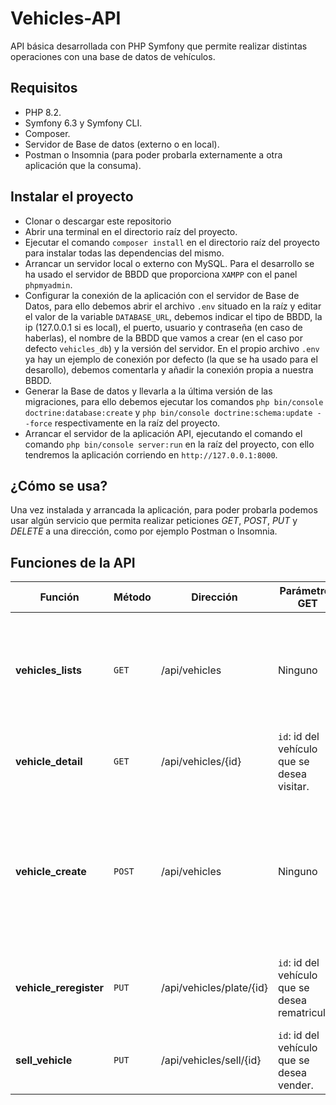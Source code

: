 # Vehicles-API
API básica desarrollada con PHP Symfony que permite realizar distintas operaciones con una base de datos de vehículos.

## Requisitos
* PHP 8.2.
* Symfony 6.3 y Symfony CLI.
* Composer.
* Servidor de Base de datos (externo o en local).
* Postman o Insomnia (para poder probarla externamente a otra aplicación que la consuma).

## Instalar el proyecto
* Clonar o descargar este repositorio
* Abrir una terminal en el directorio raíz del proyecto.
* Ejecutar el comando `composer install` en el directorio raíz del proyecto para instalar todas las dependencias del mismo.
* Arrancar un servidor local o externo con MySQL. Para el desarrollo se ha usado el servidor de BBDD que proporciona `XAMPP` con el panel `phpmyadmin`.
* Configurar la conexión de la aplicación con el servidor de Base de Datos, para ello debemos abrir el archivo `.env` situado en la raíz y editar el valor de la variable `DATABASE_URL`, debemos indicar el tipo de BBDD, la ip (127.0.0.1 si es local), el puerto, usuario y contraseña (en caso de haberlas), el nombre de la BBDD que vamos a crear (en el caso por defecto `vehicles_db`) y la versión del servidor. En el propio archivo `.env` ya hay un ejemplo de conexión por defecto (la que se ha usado para el desarollo), debemos comentarla y añadir la conexión propia a nuestra BBDD.
* Generar la Base de datos y llevarla a la última versión de las migraciones, para ello debemos ejecutar los comandos `php bin/console doctrine:database:create` y `php bin/console doctrine:schema:update --force` respectivamente en la raíz del proyecto.
* Arrancar el servidor de la aplicación API, ejecutando el comando el comando `php bin/console server:run` en la raíz del proyecto, con ello tendremos la aplicación corriendo en `http://127.0.0.1:8000`.

## ¿Cómo se usa?
Una vez instalada y arrancada la aplicación, para poder probarla podemos usar algún servicio que permita realizar peticiones *GET*, *POST*, *PUT* y *DELETE* a una dirección, como por ejemplo Postman o Insomnia.

## Funciones de la API

| Función | Método | Dirección | Parámetros GET | Parámetros POST | Descripción |
| --- | --- | --- | --- | --- | --- |
| **vehicles_lists** | `GET` | /api/vehicles | Ninguno | Ninguno | Devuelve el listado completo de vehículos que aún no se hayan vendido (sold = false). |
| **vehicle_detail** | `GET` | /api/vehicles/{id} | `id`: id del vehículo que se desea visitar. | Ninguno | Devuelve los datos del vehículo específicado por id. |
| **vehicle_create** | `POST` | /api/vehicles | Ninguno | `plate` (matrícula), `model` (modelo de coche), `brand` (marca), `color`, `image_path` (url de la imagen) y `price` (precio) | Crea un nuevo vehículo con los parámetros facilitados por POST. |
| **vehicle_reregister** | `PUT` | /api/vehicles/plate/{id} | `id`: id del vehículo que se desea rematricular. | `plate`: nueva matrícula para el vehículo. | Modifica la matrícula actual del vehículo especificado por id. |
| **sell_vehicle** | `PUT` | /api/vehicles/sell/{id} | `id`: id del vehículo que se desea vender. | Ninguno | Marca como vendido el vehículo especificado por id. |

